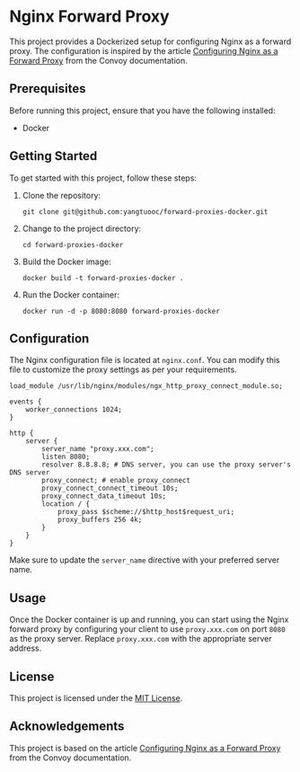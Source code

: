 # Nginx Forward Proxy

This project provides a Dockerized setup for configuring Nginx as a forward proxy. The configuration is inspired by the article [Configuring Nginx as a Forward Proxy](https://getconvoy.io/docs/forward-proxies/nginx/#configuring-nginx-as-a-forward-proxy) from the Convoy documentation.

## Prerequisites

Before running this project, ensure that you have the following installed:

- Docker

## Getting Started

To get started with this project, follow these steps:

1. Clone the repository:

   ```shell
   git clone git@github.com:yangtuooc/forward-proxies-docker.git
   ```

2. Change to the project directory:

   ```shell
   cd forward-proxies-docker
   ```

3. Build the Docker image:

   ```shell
   docker build -t forward-proxies-docker .
   ```

4. Run the Docker container:

   ```shell
   docker run -d -p 8080:8080 forward-proxies-docker
   ```

## Configuration

The Nginx configuration file is located at `nginx.conf`. You can modify this file to customize the proxy settings as per your requirements.

```nginx
load_module /usr/lib/nginx/modules/ngx_http_proxy_connect_module.so;

events {
	worker_connections 1024;
}

http {
	server {
		server_name "proxy.xxx.com";
		listen 8080;
		resolver 8.8.8.8; # DNS server, you can use the proxy server's DNS server
		proxy_connect; # enable proxy_connect
		proxy_connect_connect_timeout 10s;
		proxy_connect_data_timeout 10s;
		location / {
			proxy_pass $scheme://$http_host$request_uri;
			proxy_buffers 256 4k;
		}
	}
}
```

Make sure to update the `server_name` directive with your preferred server name.

## Usage

Once the Docker container is up and running, you can start using the Nginx forward proxy by configuring your client to use `proxy.xxx.com` on port `8080` as the proxy server. Replace `proxy.xxx.com` with the appropriate server address.

## License

This project is licensed under the [MIT License](LICENSE).

## Acknowledgements

This project is based on the article [Configuring Nginx as a Forward Proxy](https://getconvoy.io/docs/forward-proxies/nginx/#configuring-nginx-as-a-forward-proxy) from the Convoy documentation.

